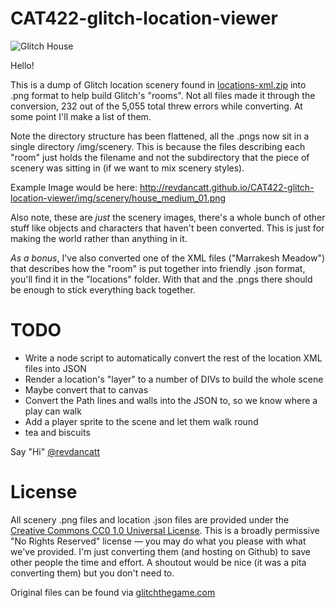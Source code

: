 CAT422-glitch-location-viewer
=============================

![Glitch House](http://revdancatt.github.io/CAT422-glitch-location-viewer/img/scenery/house_medium_01.png)

Hello!

This is a dump of Glitch location scenery found in [locations-xml.zip](https://github.com/tinyspeck/glitch-locations) into .png format to help build Glitch's "rooms". Not all files made it through the conversion, 232 out of the 5,055 total threw errors while converting. At some point I'll make a list of them.

Note the directory structure has been flattened, all the .pngs now sit in a single directory /img/scenery. This is because the files describing each "room" just holds the filename and not the subdirectory that the piece of scenery was sitting in (if we want to mix scenery styles).

Example Image would be here: http://revdancatt.github.io/CAT422-glitch-location-viewer/img/scenery/house_medium_01.png

Also note, these are _just_ the scenery images, there's a whole bunch of other stuff like objects and characters that haven't been converted. This is just for making the world rather than anything in it. 

*As a bonus*, I've also converted one of the XML files ("Marrakesh Meadow") that describes how the "room" is put together into friendly .json format, you'll find it in the "locations" folder. With that and the .pngs there should be enough to stick everything back together.

# TODO

* Write a node script to automatically convert the rest of the location XML files into JSON
* Render a location's "layer" to a number of DIVs to build the whole scene
* Maybe convert that to canvas
* Convert the Path lines and walls into the JSON to, so we know where a play can walk
* Add a player sprite to the scene and let them walk round
* tea and biscuits

Say "Hi" [@revdancatt](http://twitter.com/revdancatt)

# License

All scenery .png files and location .json files are provided under the [Creative Commons CC0 1.0 Universal License](http://creativecommons.org/publicdomain/zero/1.0/legalcode). This is a broadly permissive "No Rights Reserved" license — you may do what you please with what we've provided. I'm just converting them (and hosting on Github) to save other people the time and effort. A shoutout would be nice (it was a pita converting them) but you don't need to.

Original files can be found via [glitchthegame.com](http://glitchthegame.com)
